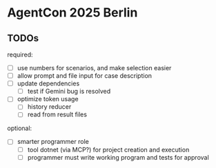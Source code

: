﻿# AgentCon 2025 Berlin
## TODOs

required: 
- [ ] use numbers for scenarios, and make selection easier
- [ ] allow prompt and file input for case description
- [ ] update dependencies
  - [ ] test if Gemini bug is resolved
- [ ] optimize token usage
  - [ ] history reducer
  - [ ] read from result files

optional:
- [ ] smarter programmer role
  - [ ] tool dotnet (via MCP?) for project creation and execution
  - [ ] programmer must write working program and tests for approval